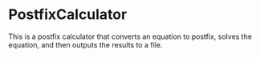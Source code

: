 # PostfixCalculator
This is a postfix calculator that converts an equation to postfix, solves the equation, and then outputs the results to a file.
